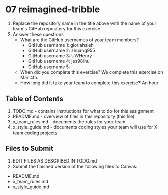 # 07 reimagined-tribble

1. Replace the repository name in the title above with the name of your team's GitHub repository for this exercise.
2. Answer these questions
   * What are the GitHub usernames of your team members?
       * GitHub username 1: gloriahsieh
       * GitHub username 2: zhuang955
       * GitHub username 3: UWHenry
       * GitHub username 4: jes98lhu
       * GitHub username 5:
   * When did you complete this exercise? We complete this exercise on Mar 4th. 
   * How long did it take your team to complete this exercise? An hour

## Table of Contents

1. TODO.md - contains instructions for what to do for this assignment
2. README.md - overview of files in this repository (this file)
3. x_team_rules.md - documents the rules for your team
4. x_style_guide.md - documents coding styles your team will use for X-team coding projects

## Files to Submit

1. EDIT FILES AS DESCRIBED IN TODO.md
2. Submit the finished version of the following files to Canvas:

* README.md
* x_team_rules.md
* x_style_guide.md
